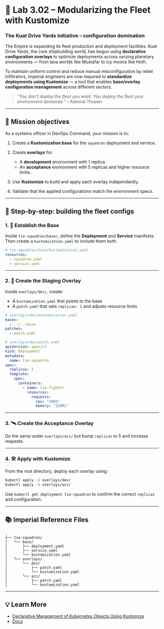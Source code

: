 # 🌌 Lab 3.02 – Modularizing the Fleet with Kustomize

### **The Kuat Drive Yards initiative – configuration domination**

The Empire is expanding its fleet production and deployment facilities. Kuat Drive Yards, the core shipbuilding world, has begun using **declarative configuration overlays** to optimize deployments across varying planetary environments — from lava worlds like Mustafar to icy moons like Hoth.

To maintain uniform control and reduce manual misconfiguration by rebel infiltrators, Imperial engineers are now required to **standardize deployments using Kustomize** — a tool that enables **base/overlay configuration management** across different sectors.

> _“You don’t deploy the fleet you want. You deploy the fleet your environment demands.”_ – Admiral Thrawn

---

## 🎯 Mission objectives

As a systems officer in DevOps Command, your mission is to:

1. Create a **Kustomization base** for the `squadron` deployment and service.
2. Create **overlays** for:

   - A **development** environment with 1 replica.
   - An **acceptance** environment with 5 replicas and higher resource limits.

3. Use **Kustomize** to build and apply each overlay independently.
4. Validate that the applied configurations match the environment specs.

---

## 🧭 Step-by-step: building the fleet configs

### 1. 🔧 Establish the Base

Inside `tie-squadron/base/`, define the **Deployment** and **Service** manifests. Then create a `kustomization.yaml` to include them both.

```yaml
# tie-squadron/base/kustomization.yaml
resources:
  - squadron.yaml
  - service.yaml
```

---

### 2. 🧪 Create the Staging Overlay

Inside `overlays/dev/`, create:

- A `kustomization.yaml` that points to the base
- A `patch.yaml` that sets `replicas: 1` and adjusts resource limits

```yaml
# overlays/dev/kustomization.yaml
bases:
  - ../../base
patches:
  - patch.yaml
```

```yaml
# overlays/dev/patch.yaml
apiVersion: apps/v1
kind: Deployment
metadata:
  name: tie-squadron
spec:
  replicas: 1
  template:
    spec:
      containers:
        - name: tie-fighter
          resources:
            requests:
              cpu: "200m"
              memory: "128Mi"
```

---

### 3. 🛰️ Create the Acceptance Overlay

Do the same under `overlays/acc/` but bump `replicas` to 5 and increase requests.

---

### 4. 🛠️ Apply with Kustomize

From the root directory, deploy each overlay using:

```bash
kubectl apply -k overlays/dev/
kubectl apply -k overlays/acc/
```

Use `kubectl get deployment tie-squadron` to confirm the correct `replicas` and configuration.

---

## 📚 Imperial Reference Files

```text
.
├── tie-squadron/
│   └── base/
│       ├── deployment.yaml
│       ├── service.yaml
│       └── kustomization.yaml
|   └── overlays/
│       └── dev/
│           ├── patch.yaml
│           └── kustomization.yaml
│       └── acc/
│           ├── patch.yaml
│           └── kustomization.yaml
```

---

## 💡 Learn More

- [Declarative Management of Kubernetes Objects Using Kustomize](https://kubernetes.io/docs/tasks/manage-kubernetes-objects/kustomization/)
- [Docs](https://kubectl.docs.kubernetes.io/)
